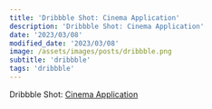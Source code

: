```yaml
---
title: 'Dribbble Shot: Cinema Application'
description: 'Dribbble Shot: Cinema Application'
date: '2023/03/08'
modified_date: '2023/03/08'
image: /assets/images/posts/dribbble.png
subtitle: 'dribbble'
tags: 'dribbble'
---
```


Dribbble Shot: [Cinema Application](https://dribbble.com/shots/2545378-Day-085-Cinema-Application)
